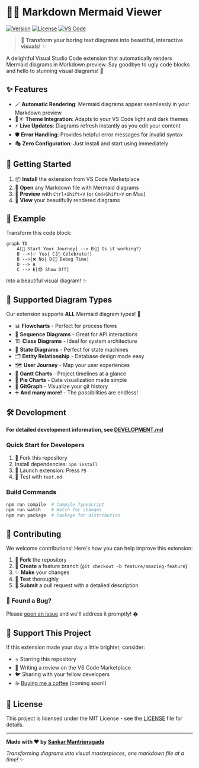 # 🧜‍♀️ Markdown Mermaid Viewer

[![Version](https://img.shields.io/badge/version-1.0.0-blue.svg)](https://marketplace.visualstudio.com/items?itemName=SankarMantripragada.markdown-mermaid-viewer)
[![License](https://img.shields.io/badge/license-MIT-green.svg)](LICENSE)
[![VS Code](https://img.shields.io/badge/VS%20Code-1.74.0+-007ACC.svg)](https://code.visualstudio.com/)

> 🎨 **Transform your boring text diagrams into beautiful, interactive visuals!** ✨

A delightful Visual Studio Code extension that automatically renders Mermaid diagrams in Markdown preview. Say goodbye to ugly code blocks and hello to stunning visual diagrams! 🚀

## ✨ Features

- 🪄 **Automatic Rendering**: Mermaid diagrams appear seamlessly in your Markdown preview
- 🌙☀️ **Theme Integration**: Adapts to your VS Code light and dark themes
- ⚡ **Live Updates**: Diagrams refresh instantly as you edit your content
- 🛡️ **Error Handling**: Provides helpful error messages for invalid syntax
- 🎭 **Zero Configuration**: Just install and start using immediately

## 🚀 Getting Started

1. 📦 **Install** the extension from VS Code Marketplace
2. 📝 **Open** any Markdown file with Mermaid diagrams
3. 👀 **Preview** with `Ctrl+Shift+V` (or `Cmd+Shift+V` on Mac)
4. 🎉 **View** your beautifully rendered diagrams

## 🎯 Example

Transform this code block:

```mermaid
graph TD
    A[🚀 Start Your Journey] --> B{🤔 Is it working?}
    B -->|✅ Yes| C[🎉 Celebrate!]
    B -->|❌ No| D[🔧 Debug Time]
    D --> A
    C --> E[😎 Show Off]
```

Into a beautiful visual diagram! ✨

## 🎨 Supported Diagram Types

Our extension supports **ALL** Mermaid diagram types! 🌈

- 📊 **Flowcharts** - Perfect for process flows
- 🔄 **Sequence Diagrams** - Great for API interactions  
- 🏗️ **Class Diagrams** - Ideal for system architecture
- 🔀 **State Diagrams** - Perfect for state machines
- 🗂️ **Entity Relationship** - Database design made easy
- 🗺️ **User Journey** - Map your user experiences
- 📅 **Gantt Charts** - Project timelines at a glance
- 🥧 **Pie Charts** - Data visualization made simple
- 🌳 **GitGraph** - Visualize your git history
- ➕ **And many more!** - The possibilities are endless!

## 🛠️ Development

**For detailed development information, see [DEVELOPMENT.md](DEVELOPMENT.md)**

### Quick Start for Developers

1. 🍴 Fork this repository
2.  Install dependencies: `npm install`
3. 🚀 Launch extension: Press `F5`
4. 🧪 Test with `test.md`

### Build Commands

```bash
npm run compile  # Compile TypeScript
npm run watch    # Watch for changes
npm run package  # Package for distribution
```

## 🤝 Contributing

We welcome contributions! Here's how you can help improve this extension:

1. 🍴 **Fork** the repository
2. 🌿 **Create** a feature branch (`git checkout -b feature/amazing-feature`)
3. ✨ **Make** your changes
4. 🧪 **Test** thoroughly
5. 💌 **Submit** a pull request with a detailed description

### 🐛 Found a Bug?

Please [open an issue](https://github.com/mavsankar/markdown-mermaid-viewer/issues) and we'll address it promptly! �

## 💝 Support This Project

If this extension made your day a little brighter, consider:

- ⭐ Starring this repository
- 📝 Writing a review on the VS Code Marketplace
- 🐦 Sharing with your fellow developers
- ☕ [Buying me a coffee](https://example.com) (coming soon!)

## 📜 License

This project is licensed under the MIT License - see the [LICENSE](LICENSE) file for details.

---

**Made with ❤️ by [Sankar Mantripragada](https://github.com/mavsankar)**

*Transforming diagrams into visual masterpieces, one markdown file at a time!* ✨